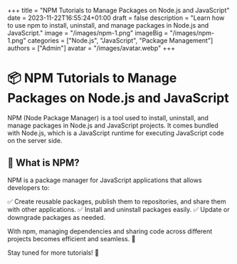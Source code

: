 +++
title = "NPM Tutorials to Manage Packages on Node.js and JavaScript"
date = 2023-11-22T16:55:24+01:00
draft = false
description = "Learn how to use npm to install, uninstall, and manage packages in Node.js and JavaScript."
image = "/images/npm-1.png"
imageBig = "/images/npm-1.png"
categories = ["Node.js", "JavaScript", "Package Management"]
authors = ["Admin"]
avatar = "/images/avatar.webp"
+++

# 📦 NPM Tutorials to Manage Packages on Node.js and JavaScript

NPM (Node Package Manager) is a tool used to install, uninstall, and manage packages in Node.js and JavaScript projects. It comes bundled with Node.js, which is a JavaScript runtime for executing JavaScript code on the server side.

## 🚀 What is NPM?
NPM is a package manager for JavaScript applications that allows developers to:

✅ Create reusable packages, publish them to repositories, and share them with other applications.
✅ Install and uninstall packages easily.
✅ Update or downgrade packages as needed.

With npm, managing dependencies and sharing code across different projects becomes efficient and seamless. 🎯

Stay tuned for more tutorials! 🚀


